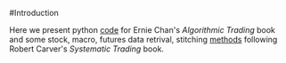 #Introduction

Here we present python [code](book/README.md) for Ernie Chan's
*Algorithmic Trading* book and some stock, macro, futures data
retrival, stitching [methods](data/README.md) following Robert
Carver's *Systematic Trading* book.




